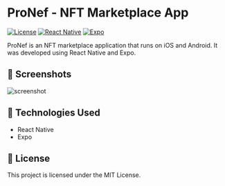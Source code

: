 # ProNef - NFT Marketplace App

[![License](https://img.shields.io/badge/License-MIT-blue.svg)](https://opensource.org/licenses/MIT)
[![React Native](https://img.shields.io/badge/React%20Native-v0.71.8-blue)](https://reactnative.dev/)
[![Expo](https://img.shields.io/badge/Expo-v48.0.18-blueviolet)](https://expo.dev/)

ProNef is an NFT marketplace application that runs on iOS and Android. It was developed using React Native and Expo.

## 📱 Screenshots

![screenshot](https://nefpro.vercel.app/static/media/scene.0c9a4cc167442c9b3806.png)

## 🔧 Technologies Used

- React Native
- Expo

## 📄 License

This project is licensed under the MIT License.
